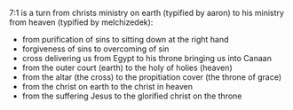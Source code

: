 7:1 is a turn from christs ministry on earth (typified by aaron) to his ministry from heaven (typified by melchizedek):
- from purification of sins to sitting down at the right hand
- forgiveness of sins to overcoming of sin
- cross delivering us from Egypt to his throne bringing us into Canaan
- from the outer court (earth) to the holy of holies (heaven)
- from the altar (the cross) to the propitiation cover (the throne of grace)
- from the christ on earth to the christ in heaven
- from the suffering Jesus to the glorified christ on the throne

